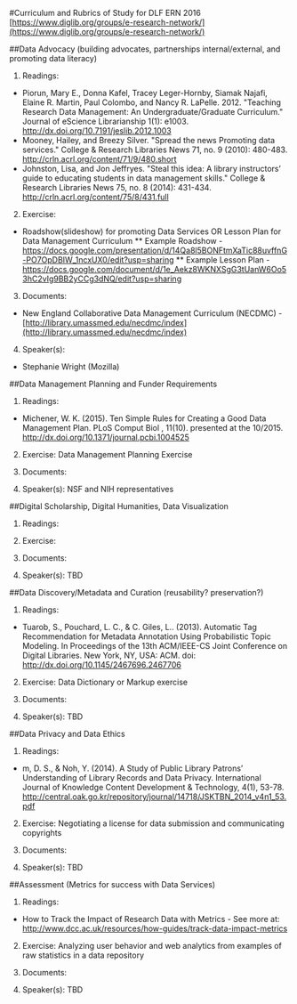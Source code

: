 #Curriculum and Rubrics of Study for DLF ERN 2016
[https://www.diglib.org/groups/e-research-network/](https://www.diglib.org/groups/e-research-network/)

##Data Advocacy (building advocates, partnerships internal/external, and promoting data literacy)

1. Readings: 
  * Piorun, Mary E., Donna Kafel, Tracey Leger-Hornby, Siamak Najafi, Elaine R. Martin, Paul Colombo, and Nancy R. LaPelle. 2012. "Teaching Research Data Management: An Undergraduate/Graduate Curriculum." Journal of eScience Librarianship 1(1): e1003. http://dx.doi.org/10.7191/jeslib.2012.1003
  * Mooney, Hailey, and Breezy Silver. "Spread the news Promoting data services." College & Research Libraries News 71, no. 9 (2010): 480-483. http://crln.acrl.org/content/71/9/480.short
  * Johnston, Lisa, and Jon Jeffryes. "Steal this idea: A library instructors’ guide to educating students in data management skills." College & Research Libraries News 75, no. 8 (2014): 431-434. http://crln.acrl.org/content/75/8/431.full

2. Exercise:
  * Roadshow(slideshow) for promoting Data Services OR Lesson Plan for Data Management Curriculum
    ** Example Roadshow - https://docs.google.com/presentation/d/14Qa8l5BONFtmXaTic88uvffnG-PO7OpDBIW_1ncxUX0/edit?usp=sharing
    ** Example Lesson Plan - https://docs.google.com/document/d/1e_Aekz8WKNXSgG3tUanW6Oo53hC2vIg9BB2yCCg3dNQ/edit?usp=sharing

3. Documents:
  * New England Collaborative Data Management Curriculum (NECDMC) - [http://library.umassmed.edu/necdmc/index](http://library.umassmed.edu/necdmc/index) 

4. Speaker(s): 
  * Stephanie Wright (Mozilla)

##Data Management Planning and Funder Requirements

1. Readings:
  * Michener, W. K. (2015). Ten Simple Rules for Creating a Good Data Management Plan. PLoS Comput Biol , 11(10). presented at the 10/2015. http://dx.doi.org/10.1371/journal.pcbi.1004525

2. Exercise: Data Management Planning Exercise

3. Documents: 

4. Speaker(s): NSF and NIH representatives

##Digital Scholarship, Digital Humanities, Data Visualization

1. Readings:

2. Exercise:

3. Documents: 

4. Speaker(s): TBD

##Data Discovery/Metadata and Curation (reusability? preservation?)

1. Readings:
  * Tuarob, S., Pouchard, L. C., & C. Giles, L.. (2013). Automatic Tag Recommendation for Metadata Annotation Using Probabilistic Topic Modeling. In Proceedings of the 13th ACM/IEEE-CS Joint Conference on Digital Libraries. New York, NY, USA: ACM. doi: http://dx.doi.org/10.1145/2467696.2467706

2. Exercise: Data Dictionary or Markup exercise

3. Documents: 

4. Speaker(s): TBD

##Data Privacy and Data Ethics

1. Readings: 
  * m, D. S., & Noh, Y. (2014). A Study of Public Library Patrons’ Understanding of Library Records and Data Privacy. International Journal of Knowledge Content Development & Technology, 4(1), 53-78. http://central.oak.go.kr/repository/journal/14718/JSKTBN_2014_v4n1_53.pdf  

2. Exercise: Negotiating a license for data submission and communicating copyrights

3. Documents: 

4. Speaker(s): TBD

##Assessment (Metrics for success with Data Services)

1. Readings: 
  * How to Track the Impact of Research Data with Metrics - See more at: http://www.dcc.ac.uk/resources/how-guides/track-data-impact-metrics

2. Exercise: Analyzing user behavior and web analytics from examples of raw statistics in a data repository

3. Documents: 

4. Speaker(s): TBD


